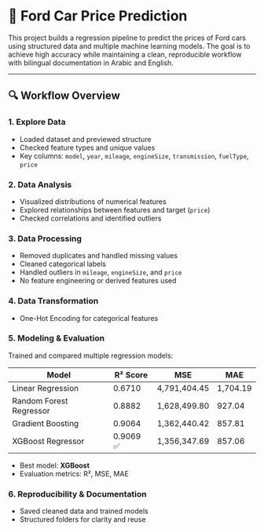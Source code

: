 # 🚗 Ford Car Price Prediction

This project builds a regression pipeline to predict the prices of Ford cars using structured data and multiple machine learning models. The goal is to achieve high accuracy while maintaining a clean, reproducible workflow with bilingual documentation in Arabic and English.

---
## 🔍 Workflow Overview

### 1. Explore Data 
- Loaded dataset and previewed structure
- Checked feature types and unique values
- Key columns: `model`, `year`, `mileage`, `engineSize`, `transmission`, `fuelType`, `price`

### 2. Data Analysis 
- Visualized distributions of numerical features
- Explored relationships between features and target (`price`)
- Checked correlations and identified outliers

### 3. Data Processing 
- Removed duplicates and handled missing values
- Cleaned categorical labels
- Handled outliers in `mileage`, `engineSize`, and `price`
- No feature engineering or derived features used

### 4. Data Transformation 
- One-Hot Encoding for categorical features
### 5. Modeling & Evaluation
Trained and compared multiple regression models:

| Model                   | R² Score | MSE         | MAE     |
|------------------------|----------|-------------|---------|
| Linear Regression       | 0.6710   | 4,791,404.45 | 1,704.19 |
| Random Forest Regressor | 0.8882   | 1,628,499.80 |   927.04 |
| Gradient Boosting       | 0.9064   | 1,362,440.42 |   857.81 |
| XGBoost Regressor       | 0.9069 ✅ | 1,356,347.69 |   857.06 |

- Best model: **XGBoost**
- Evaluation metrics: R², MSE, MAE

### 6. Reproducibility & Documentation 
- Saved cleaned data and trained models
- Structured folders for clarity and reuse

